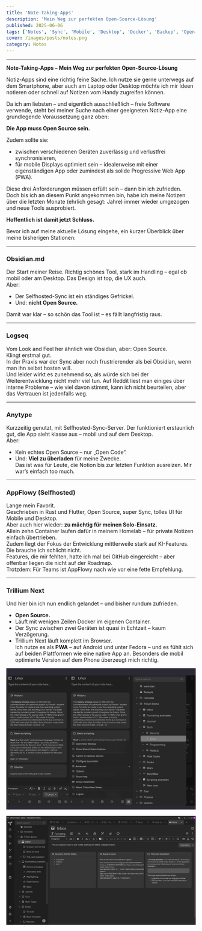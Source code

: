 ```yaml
---
title: 'Note-Taking-Apps'
description: 'Mein Weg zur perfekten Open-Source-Lösung'
published: 2025-06-06
tags: ['Notes', 'Sync', 'Mobile', 'Desktop', 'Docker', 'Backup', 'Open-Source']
cover: /images/posts/notes.png
category: Notes
---
```


* * *

**Note-Taking-Apps – Mein Weg zur perfekten Open-Source-Lösung**

Notiz-Apps sind eine richtig feine Sache. Ich nutze sie gerne unterwegs auf dem Smartphone, aber auch am Laptop oder Desktop möchte ich mir Ideen notieren oder schnell auf Notizen vom Handy zugreifen können.

Da ich am liebsten – und eigentlich ausschließlich – freie Software verwende, steht bei meiner Suche nach einer geeigneten Notiz-App eine grundlegende Voraussetzung ganz oben:

**Die App muss Open Source sein.**

Zudem sollte sie:

*   zwischen verschiedenen Geräten zuverlässig und verlustfrei synchronisieren,
*   für mobile Displays optimiert sein – idealerweise mit einer eigenständigen App oder zumindest als solide Progressive Web App (PWA).

Diese drei Anforderungen müssen erfüllt sein – dann bin ich zufrieden. Doch bis ich an diesem Punkt angekommen bin, habe ich meine Notizen über die letzten Monate (ehrlich gesagt: Jahre) immer wieder umgezogen und neue Tools ausprobiert.

**Hoffentlich ist damit jetzt Schluss.**

Bevor ich auf meine aktuelle Lösung eingehe, ein kurzer Überblick über meine bisherigen Stationen:

* * *

### **Obsidian.md**

Der Start meiner Reise. Richtig schönes Tool, stark im Handling – egal ob mobil oder am Desktop. Das Design ist top, die UX auch.  
Aber:

*   Der Selfhosted-Sync ist ein ständiges Gefrickel.
*   Und: **nicht Open Source.**

Damit war klar – so schön das Tool ist – es fällt langfristig raus.

* * *

### **Logseq**

Vom Look and Feel her ähnlich wie Obsidian, aber: Open Source.  
Klingt erstmal gut.  
In der Praxis war der Sync aber noch frustrierender als bei Obsidian, wenn man ihn selbst hosten will.  
Und leider wirkt es zunehmend so, als würde sich bei der Weiterentwicklung nicht mehr viel tun. Auf Reddit liest man einiges über interne Probleme – wie viel davon stimmt, kann ich nicht beurteilen, aber das Vertrauen ist jedenfalls weg.

* * *

### **Anytype**

Kurzzeitig genutzt, mit Selfhosted-Sync-Server. Der funktioniert erstaunlich gut, die App sieht klasse aus – mobil und auf dem Desktop.  
Aber:

*   Kein echtes Open Source – nur „Open Code“.
*   Und: **Viel zu überladen** für meine Zwecke.  
    Das ist was für Leute, die Notion bis zur letzten Funktion ausreizen. Mir war’s einfach too much.

* * *

### **AppFlowy (Selfhosted)**

Lange mein Favorit.  
Geschrieben in Rust und Flutter, Open Source, super Sync, tolles UI für Mobile und Desktop.  
Aber auch hier wieder: **zu mächtig für meinen Solo-Einsatz.**  
Allein zehn Container laufen dafür in meinem Homelab – für private Notizen einfach übertrieben.  
Zudem liegt der Fokus der Entwicklung mittlerweile stark auf KI-Features. Die brauche ich schlicht nicht.  
Features, die mir fehlten, hatte ich mal bei GitHub eingereicht – aber offenbar liegen die nicht auf der Roadmap.  
Trotzdem: Für Teams ist AppFlowy nach wie vor eine fette Empfehlung.

* * *

### **Trillium Next**

Und hier bin ich nun endlich gelandet – und bisher rundum zufrieden.

*   **Open Source.**
*   Läuft mit wenigen Zeilen Docker im eigenen Container.
*   Der Sync zwischen zwei Geräten ist quasi in Echtzeit – kaum Verzögerung.
*   Trillium Next läuft komplett im Browser.  
    Ich nutze es als **PWA** – auf Android und unter Fedora – und es fühlt sich auf beiden Plattformen wie eine native App an. Besonders die mobil optimierte Version auf dem Phone überzeugt mich richtig.

![mobile-view](./mobile.png)

![desktop-view](./desktop.png)